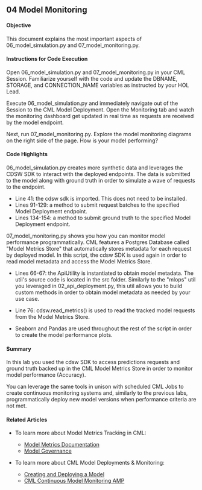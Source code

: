 ## 04 Model Monitoring

#### Objective

This document explains the most important aspects of 06_model_simulation.py and 07_model_monitoring.py.

#### Instructions for Code Execution

Open 06_model_simulation.py and 07_model_monitoring.py in your CML Session. Familiarize yourself with the code and update the DBNAME, STORAGE, and CONNECTION_NAME variables as instructed by your HOL Lead.

Execute 06_model_simulation.py and immediately navigate out of the Session to the CML Model Deployment. Open the Monitoring tab and watch the monitoring dashboard get updated in real time as requests are received by the model endpoint.

Next, run 07_model_monitoring.py. Explore the model monitoring diagrams on the right side of the page. How is your model performing?

#### Code Highlights

06_model_simulation.py creates more synthetic data and leverages the CDSW SDK to interact with the deployed endpoints. The data is submitted to the model along with ground truth in order to simulate a wave of requests to the endpoint.

* Line 41: the cdsw sdk is imported. This does not need to be installed.
* Lines 91-129: a method to submit request batches to the specified Model Deployment endpoint.
* Lines 134-154: a method to submit ground truth to the specified Model Deployment endpoint.

07_model_monitoring.py shows you how you can monitor model performance programmatically. CML features a Postgres Database called "Model Metrics Store" that automatically stores metadata for each request by deployed model. In this script, the cdsw SDK is used again in order to read model metadata and access the Model Metrics Store.

* Lines 66-67: the ApiUtility is instantiated to obtain model metadata. The util's source code is located in the src folder. Similarly to the "mlops" util you leveraged in 02_api_deployment.py, this util allows you to build custom methods in order to obtain model metadata as needed by your use case.

* Line 76: cdsw.read_metrics() is used to read the tracked model requests from the Model Metrics Store.

* Seaborn and Pandas are used throughout the rest of the script in order to create the model performance plots.

#### Summary

In this lab you used the cdsw SDK to access predictions requests and ground truth backed up in the CML Model Metrics Store in order to monitor model performance (Accuracy).

You can leverage the same tools in unison with scheduled CML Jobs to create continuous monitoring systems and, similarly to the previous labs, programmatically deploy new model versions when performance criteria are not met.  

#### Related Articles

* To learn more about Model Metrics Tracking in CML:
  * [Model Metrics Documentation](https://docs.cloudera.com/machine-learning/cloud/model-metrics/topics/ml-enabling-model-metrics.html)
  * [Model Governance](https://docs.cloudera.com/machine-learning/cloud/model-governance/topics/ml-enabling-model-governance.html)

* To learn more about CML Model Deployments & Monitoring:
  * [Creating and Deploying a Model](https://docs.cloudera.com/machine-learning/cloud/models/topics/ml-creating-and-deploying-a-model.html)
  * [CML Continuous Model Monitoring AMP](https://github.com/cloudera/CML_AMP_Continuous_Model_Monitoring)
